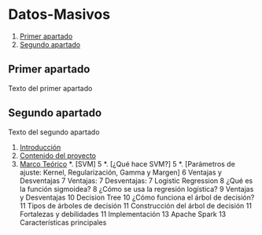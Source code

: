 # Datos-Masivos

1. [Primer apartado](#id1)
2. [Segundo apartado](#id2)
## Primer apartado<a name="id1"></a>
Texto del primer apartado
## Segundo apartado<a name="id2"></a>
Texto del segundo apartado

1. [Introducción](#id1)
2. [Contenido del proyecto](#id2)
3. [Marco Teórico](#id3)
  *. [SVM]	5
    *. [¿Qué hace SVM?]	5
    *. [Parámetros de ajuste: Kernel, Regularización, Gamma y Margen]	6
Ventajas y Desventajas	7
Ventajas:	7
Desventajas:	7
Logistic Regression	8
¿Qué es la función sigmoidea?	8
¿Cómo se usa la regresión logística?	9
Ventajas y Desventajas	10
Decision Tree	10
¿Cómo funciona el árbol de decisión?	11
Tipos de árboles de decisión	11
Construcción del árbol de decisión	11
Fortalezas y debilidades	11
Implementación	13
Apache Spark	13
Características principales
